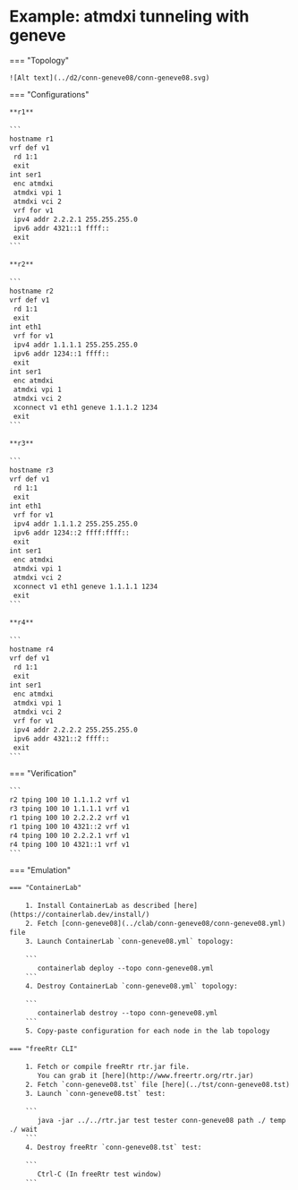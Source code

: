 # Example: atmdxi tunneling with geneve

=== "Topology"

    ![Alt text](../d2/conn-geneve08/conn-geneve08.svg)

=== "Configurations"

    **r1**

    ```
    hostname r1
    vrf def v1
     rd 1:1
     exit
    int ser1
     enc atmdxi
     atmdxi vpi 1
     atmdxi vci 2
     vrf for v1
     ipv4 addr 2.2.2.1 255.255.255.0
     ipv6 addr 4321::1 ffff::
     exit
    ```

    **r2**

    ```
    hostname r2
    vrf def v1
     rd 1:1
     exit
    int eth1
     vrf for v1
     ipv4 addr 1.1.1.1 255.255.255.0
     ipv6 addr 1234::1 ffff::
     exit
    int ser1
     enc atmdxi
     atmdxi vpi 1
     atmdxi vci 2
     xconnect v1 eth1 geneve 1.1.1.2 1234
     exit
    ```

    **r3**

    ```
    hostname r3
    vrf def v1
     rd 1:1
     exit
    int eth1
     vrf for v1
     ipv4 addr 1.1.1.2 255.255.255.0
     ipv6 addr 1234::2 ffff:ffff::
     exit
    int ser1
     enc atmdxi
     atmdxi vpi 1
     atmdxi vci 2
     xconnect v1 eth1 geneve 1.1.1.1 1234
     exit
    ```

    **r4**

    ```
    hostname r4
    vrf def v1
     rd 1:1
     exit
    int ser1
     enc atmdxi
     atmdxi vpi 1
     atmdxi vci 2
     vrf for v1
     ipv4 addr 2.2.2.2 255.255.255.0
     ipv6 addr 4321::2 ffff::
     exit
    ```

=== "Verification"

    ```
    r2 tping 100 10 1.1.1.2 vrf v1
    r3 tping 100 10 1.1.1.1 vrf v1
    r1 tping 100 10 2.2.2.2 vrf v1
    r1 tping 100 10 4321::2 vrf v1
    r4 tping 100 10 2.2.2.1 vrf v1
    r4 tping 100 10 4321::1 vrf v1
    ```

=== "Emulation"

    === "ContainerLab"

        1. Install ContainerLab as described [here](https://containerlab.dev/install/)  
        2. Fetch [conn-geneve08](../clab/conn-geneve08/conn-geneve08.yml) file  
        3. Launch ContainerLab `conn-geneve08.yml` topology:  

        ```
           containerlab deploy --topo conn-geneve08.yml  
        ```
        4. Destroy ContainerLab `conn-geneve08.yml` topology:  

        ```
           containerlab destroy --topo conn-geneve08.yml  
        ```
        5. Copy-paste configuration for each node in the lab topology

    === "freeRtr CLI"

        1. Fetch or compile freeRtr rtr.jar file.  
           You can grab it [here](http://www.freertr.org/rtr.jar)  
        2. Fetch `conn-geneve08.tst` file [here](../tst/conn-geneve08.tst)  
        3. Launch `conn-geneve08.tst` test:  

        ```
           java -jar ../../rtr.jar test tester conn-geneve08 path ./ temp ./ wait
        ```
        4. Destroy freeRtr `conn-geneve08.tst` test:  

        ```
           Ctrl-C (In freeRtr test window)
        ```

